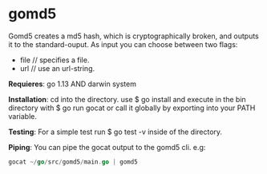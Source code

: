 # gomd5
Gomd5 creates a md5 hash, which is cryptographically broken, and outputs it to the standard-ouput. As input you can choose between two flags:
 - file // specifies a file.
 - url // use an url-string.

__Requieres__: go 1.13 AND darwin system

__Installation__:
cd into the directory. use $ go install and execute in the bin directory with $ go run gocat or call it globally by exporting into your PATH variable.

__Testing__:
For a simple test run $ go test -v inside of the directory.

__Piping__:
You can pipe the gocat output to the gomd5 cli. e.g:
```go
gocat ~/go/src/gomd5/main.go | gomd5
```
